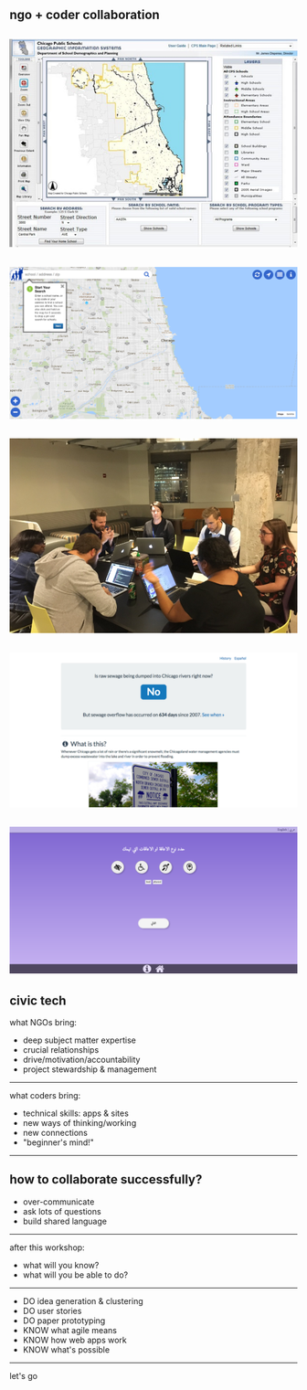 ngo + coder collaboration
---
![](img/school-locator-old.jpg)
---
![](img/school-locator-new.png)
---
![](img/chihacknight.png)
---
![](img/is-there-sewage.png)
---
![](img/easy-naz.png)
---
civic tech
---
what NGOs bring:
* deep subject matter expertise
* crucial relationships
* drive/motivation/accountability
* project stewardship & management
---
what coders bring:
* technical skills: apps & sites
* new ways of thinking/working
* new connections
* "beginner's mind!"
---
how to collaborate successfully?
---
* over-communicate
* ask lots of questions
* build shared language
---
after this workshop:
* what will you know?
* what will you be able to do?
---
* DO idea generation & clustering
* DO user stories
* DO paper prototyping
* KNOW what agile means
* KNOW how web apps work
* KNOW what's possible
---
let's go
